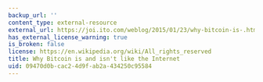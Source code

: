 ```yaml
---
backup_url: ''
content_type: external-resource
external_url: https://joi.ito.com/weblog/2015/01/23/why-bitcoin-is-.html
has_external_license_warning: true
is_broken: false
license: https://en.wikipedia.org/wiki/All_rights_reserved
title: Why Bitcoin is and isn't like the Internet
uid: 09470d0b-cac2-4d9f-ab2a-434250c95584
---
```

